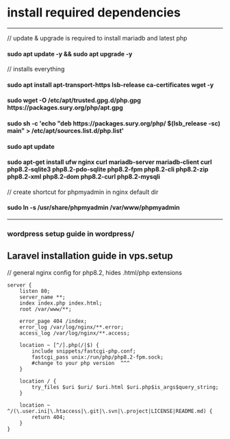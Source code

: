 <h1> install required dependencies </h1> 
<hr/>
<p>// update & upgrade is required to install mariadb and latest php </p>
<h4>sudo apt update -y && sudo apt upgrade -y </h4>
<p>// installs everything</p>

<h4> sudo apt install apt-transport-https lsb-release ca-certificates wget -y </h4>
<h4> sudo wget -O /etc/apt/trusted.gpg.d/php.gpg https://packages.sury.org/php/apt.gpg </h4>
<h4> sudo sh -c 'echo "deb https://packages.sury.org/php/ $(lsb_release -sc) main" > /etc/apt/sources.list.d/php.list' </h4>
<h4> sudo apt update </h4>
<h4> sudo apt-get install ufw nginx curl mariadb-server mariadb-client curl php8.2-sqlite3 php8.2-pdo-sqlite php8.2-fpm php8.2-cli php8.2-zip php8.2-xml php8.2-dom php8.2-curl php8.2-mysqli</h4>

<p>// create shortcut for phpmyadmin in nginx default dir </p>
<h4>sudo ln -s /usr/share/phpmyadmin /var/www/phpmyadmin </h4>
<hr/>
<h3> wordpress setup guide in wordpress/ </h3>
<h2> Laravel installation guide in vps.setup </h2>

// general nginx config for php8.2, hides .html/php extensions
``` nginx
server {
    listen 80;
    server_name **;
    index index.php index.html;
    root /var/www/**;
    
    error_page 404 /index;
    error_log /var/log/nginx/**.error;
    access_log /var/log/nginx/**.access;

    location ~ [^/].php(/|$) {
        include snippets/fastcgi-php.conf;
        fastcgi_pass unix:/run/php/php8.2-fpm.sock;
        #change to your php version  ^^^ 
    }

    location / {
        try_files $uri $uri/ $uri.html $uri.php$is_args$query_string;
    }

    location ~ ^/(\.user.ini|\.htaccess|\.git|\.svn|\.project|LICENSE|README.md) {
        return 404;
    }
}
```
